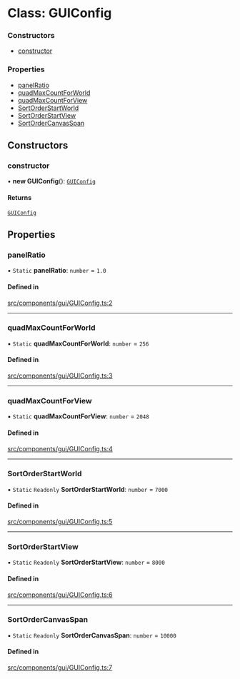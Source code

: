 # Class: GUIConfig

### Constructors

- [constructor](GUIConfig.md#constructor)

### Properties

- [panelRatio](GUIConfig.md#panelratio)
- [quadMaxCountForWorld](GUIConfig.md#quadmaxcountforworld)
- [quadMaxCountForView](GUIConfig.md#quadmaxcountforview)
- [SortOrderStartWorld](GUIConfig.md#sortorderstartworld)
- [SortOrderStartView](GUIConfig.md#sortorderstartview)
- [SortOrderCanvasSpan](GUIConfig.md#sortordercanvasspan)

## Constructors

### constructor

• **new GUIConfig**(): [`GUIConfig`](GUIConfig.md)

#### Returns

[`GUIConfig`](GUIConfig.md)

## Properties

### panelRatio

▪ `Static` **panelRatio**: `number` = `1.0`

#### Defined in

[src/components/gui/GUIConfig.ts:2](https://github.com/Orillusion/orillusion/blob/main/src/components/gui/GUIConfig.ts#L2)

___

### quadMaxCountForWorld

▪ `Static` **quadMaxCountForWorld**: `number` = `256`

#### Defined in

[src/components/gui/GUIConfig.ts:3](https://github.com/Orillusion/orillusion/blob/main/src/components/gui/GUIConfig.ts#L3)

___

### quadMaxCountForView

▪ `Static` **quadMaxCountForView**: `number` = `2048`

#### Defined in

[src/components/gui/GUIConfig.ts:4](https://github.com/Orillusion/orillusion/blob/main/src/components/gui/GUIConfig.ts#L4)

___

### SortOrderStartWorld

▪ `Static` `Readonly` **SortOrderStartWorld**: `number` = `7000`

#### Defined in

[src/components/gui/GUIConfig.ts:5](https://github.com/Orillusion/orillusion/blob/main/src/components/gui/GUIConfig.ts#L5)

___

### SortOrderStartView

▪ `Static` `Readonly` **SortOrderStartView**: `number` = `8000`

#### Defined in

[src/components/gui/GUIConfig.ts:6](https://github.com/Orillusion/orillusion/blob/main/src/components/gui/GUIConfig.ts#L6)

___

### SortOrderCanvasSpan

▪ `Static` `Readonly` **SortOrderCanvasSpan**: `number` = `10000`

#### Defined in

[src/components/gui/GUIConfig.ts:7](https://github.com/Orillusion/orillusion/blob/main/src/components/gui/GUIConfig.ts#L7)
